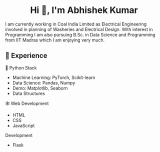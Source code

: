 <h1 align="center">Hi 👋, I'm Abhishek Kumar</h1>


I am currently working in Coal India Limited as Electrical Engineering involved in planning of Washeries and Electrical Design. With interest in Programming I am also pursuing B.Sc. in Data Science and Programming from IIT Madras which I am enjoying very much. 


## 🔨 Experience 

🐍 Python Stack
- Machine Learning: PyTorch, Scikit-learn
- Data Science: Pandas, Numpy
- Demo: Matplotlib, Seaborn
- Data Structures

🕸 Web Development
- HTML
- CSS
- JavaScript

Development
- Flask


